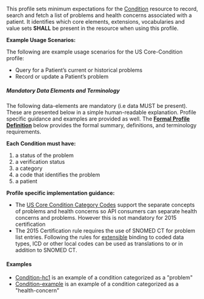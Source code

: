 ﻿This profile sets minimum expectations for the [Condition] resource to record, search and fetch a  list of problems and health concerns associated with a patient. It identifies which core elements, extensions, vocabularies and value sets **SHALL** be present in the resource when using this profile.

**Example Usage Scenarios:**

The following are example usage scenarios for the US Core-Condition profile:

-   Query for a Patient’s current or historical problems
-   Record or update a Patient’s problem

##### Mandatory Data Elements and Terminology


The following data-elements are mandatory (i.e data MUST be present). These are presented below in a simple human-readable explanation.  Profile specific guidance and examples are provided as well.  The [**Formal Profile Definition**](#profile) below provides the  formal summary, definitions, and  terminology requirements.  

**Each Condition must have:**

1.  a status of the problem
1.  a verification status
1.  a category
1.  a code that identifies the problem
1.  a patient

**Profile specific implementation guidance:**

* The [US Core Condition Category Codes] support the separate concepts of problems and health concerns so API consumers can separate health concerns and problems. However this is not mandatory for 2015 certification
* The 2015 Certification rule requires the use of SNOMED CT for problem list entries. Following the rules for [extensible] binding to coded data types, ICD or other local codes can be used as translations to or in addition to SNOMED CT.

#### Examples

 - [Condition-hc1](Condition-hc1.html) is an example of a condition categorized as a "problem"
 - [Condition-example](Condition-example.html) is an example of a condition categorized as a "health-concern"

[Condition]: {{site.data.fhir.path}}/condition.html
[extensible]: {{site.data.fhir.path}}/terminologies.html#extensible
[US Core Condition Category Codes]: ValueSet-us-core-condition-category.html
